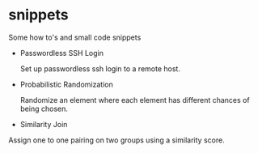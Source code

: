 # snippets
Some how to's and small code snippets

+ Passwordless SSH Login

  Set up passwordless ssh login to a remote host.

+ Probabilistic Randomization

  Randomize an element where each element has different chances of being chosen.

+  Similarity Join

  Assign one to one pairing on two groups using a similarity score.
